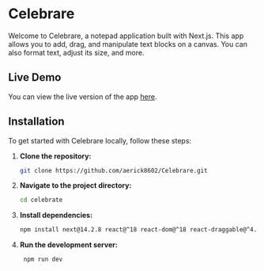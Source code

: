 # Celebrare

Welcome to Celebrare, a notepad application built with Next.js. This app allows you to add, drag, and manipulate text blocks on a canvas. You can also format text, adjust its size, and more.

## Live Demo

You can view the live version of the app [here](https://celebarare.vercel.app/).

## Installation

To get started with Celebrare locally, follow these steps:

1. **Clone the repository:**

   ```bash
   git clone https://github.com/aerick8602/Celebrare.git
2. **Navigate to the project directory:**
   ```bash
   cd celebrate

3. **Install dependencies:**
   ```bash
   npm install next@14.2.8 react@^18 react-dom@^18 react-draggable@^4.4.6 react-icons@^5.3.0
4. **Run the development server:**
   ```bash
    npm run dev
   
